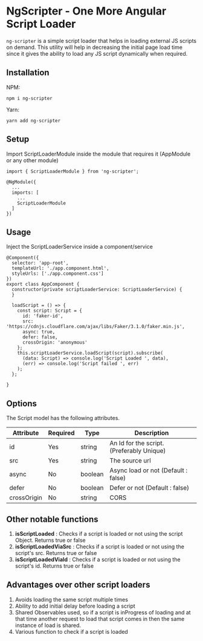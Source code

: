 # NgScripter - One More Angular Script Loader

`ng-scripter` is a simple script loader that helps in loading external JS scripts on demand. 
This utility will help in decreasing the initial page load time since it gives the ability to load any JS script dynamically when required.

## Installation
NPM:
```
npm i ng-scripter
```
Yarn:
```
yarn add ng-scripter
```

## Setup
Import ScriptLoaderModule inside the module that requires it (AppModule or any other module)
```angular2
import { ScriptLoaderModule } from 'ng-scripter';
 
@NgModule({
  ...
  imports: [
    ...
    ScriptLoaderModule
  ]
})
```
## Usage
Inject the ScriptLoaderService inside a component/service
```angular2
@Component({
  selector: 'app-root',
  templateUrl: './app.component.html',
  styleUrls: ['./app.component.css']
})
export class AppComponent {
  constructor(private scriptLoaderService: ScriptLoaderService) {
  }

  loadScript = () => {
    const script: Script = {
      id: 'faker-id',
      src: 'https://cdnjs.cloudflare.com/ajax/libs/Faker/3.1.0/faker.min.js',
      async: true,
      defer: false,
      crossOrigin: 'anonymous'
    };
    this.scriptLoaderService.loadScript(script).subscribe(
      (data: Script) => console.log('Script Loaded ', data),
      (err) => console.log('Script failed ', err)
    );
  };

}
```

## Options
The Script model has the following attributes.

| Attribute  | Required |  Type  | Description | 
| ------------- | ------------- | ------------- | ------------- |
| id  | Yes  | string  | An Id for the script. (Preferably Unique)
| src  | Yes  | string  | The source url |
| async  | No  | boolean  | Async load or not (Default : false) |
| defer  | No  | boolean | Defer or not (Default : false) |
| crossOrigin  | No  | string  | CORS |

## Other notable functions
1. **isScriptLoaded** : Checks if a script is loaded or not using the script Object. Returns true or false
1. **isScriptLoadedViaSrc** : Checks if a script is loaded or not using the script's src. Returns true or false 
1. **isScriptLoadedViaId** : Checks if a script is loaded or not using the script's id. Returns true or false 

## Advantages over other script loaders
1. Avoids loading the same script multiple times
2. Ability to add initial delay before loading a script
3. Shared Observables used, so if a script is inProgress of loading and at that time another request to load that script comes in then the same instance of load is shared.
4. Various function to check if a script is loaded
